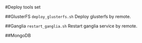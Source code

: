 #Deploy tools set

##GlusterFS
`deploy_glusterfs.sh` Deploy glusterfs by remote.


##Ganglia
`restart_ganglia.sh` Restart ganglia service by remote.

##MongoDB
